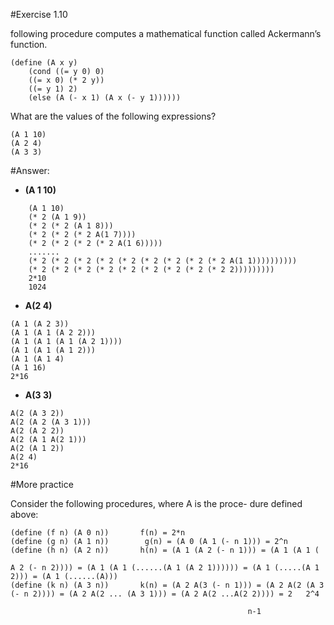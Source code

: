 #Exercise 1.10

following procedure computes a mathematical
function called Ackermann’s function.

```
(define (A x y)
	(cond ((= y 0) 0)
	((= x 0) (* 2 y))
	((= y 1) 2)
	(else (A (- x 1) (A x (- y 1))))))
```

What are the values of the following expressions?

```
(A 1 10)
(A 2 4)
(A 3 3)
```

#Answer:
 
 - **(A 1 10)**

```
	(A 1 10)
	(* 2 (A 1 9))
	(* 2 (* 2 (A 1 8)))
	(* 2 (* 2 (* 2 A(1 7))))
	(* 2 (* 2 (* 2 (* 2 A(1 6)))))
	.......
	(* 2 (* 2 (* 2 (* 2 (* 2 (* 2 (* 2 (* 2 (* 2 A(1 1))))))))))
	(* 2 (* 2 (* 2 (* 2 (* 2 (* 2 (* 2 (* 2 (* 2 2)))))))))
	2*10
	1024
```
 - **A(2 4)**

```
(A 1 (A 2 3)) 
(A 1 (A 1 (A 2 2)))
(A 1 (A 1 (A 1 (A 2 1))))
(A 1 (A 1 (A 1 2)))
(A 1 (A 1 4)
(A 1 16)
2*16
```
 - **A(3 3)**
 
```
A(2 (A 3 2))
A(2 (A 2 (A 3 1)))
A(2 (A 2 2))
A(2 (A 1 A(2 1)))
A(2 (A 1 2))
A(2 4)
2*16
```

#More practice

Consider the following procedures, where A is the proce- dure defined above:	(define (f n) (A 0 n))       f(n) = 2*n	(define (g n) (A 1 n)) 		  g(n) = (A 0 (A 1 (- n 1))) = 2^n	(define (h n) (A 2 n))       h(n) = (A 1 (A 2 (- n 1))) = (A 1 (A 1 (
	A 2 (- n 2)))) = (A 1 (A 1 (......(A 1 (A 2 1)))))) = (A 1 (.....(A 1 2))) = (A 1 (......(A)))	(define (k n) (A 3 n))       k(n) = (A 2 A(3 (- n 1))) = (A 2 A(2 (A 3 (- n 2)))) = (A 2 A(2 ... (A 3 1))) = (A 2 A(2 ...A(2 2)))) = 2   2^4
	                                                     n-1
